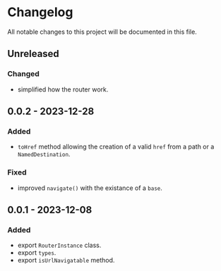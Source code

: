 # Changelog

All notable changes to this project will be documented in this file.

## Unreleased

### Changed

- simplified how the router work.

## 0.0.2 - 2023-12-28

### Added

- `toHref` method allowing the creation of a valid `href` from a path or a `NamedDestination`.

### Fixed

- improved `navigate()` with the existance of a `base`.

## 0.0.1 - 2023-12-08

### Added

- export `RouterInstance` class.
- export `types`.
- export `isUrlNavigatable` method.
